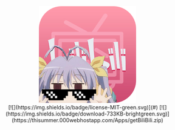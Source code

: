 <div align=center><img src="https://github.com/Jon-Millent/getBilibili.Net/blob/master/logo.png?raw=true" ></div>

<div align=center>
  [![](https://img.shields.io/badge/license-MIT-green.svg)](#)
  [![](https://img.shields.io/badge/download-733KB-brightgreen.svg)](https://thisummer.000webhostapp.com/Apps/getBiliBili.zip)
</div>
